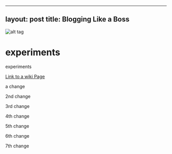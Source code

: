 
---
layout: post
title: Blogging Like a Boss
---

![alt tag](https://cismet.de/images/test.png)




experiments
===========

experiments

[Link to a wiki Page](../../wiki/Showing-an-animated-GIF-that-links-to-a-full-browser-Youtube-video)



a change

2nd change

3rd change

4th change

5th change

6th change

7th change


